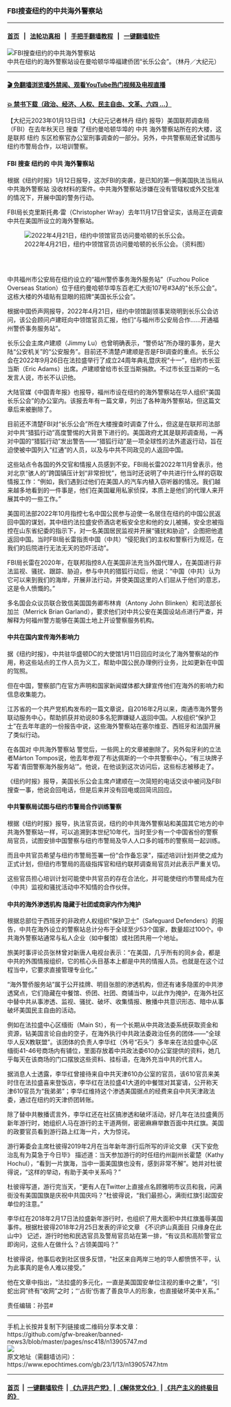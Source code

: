 ### FBI搜查纽约的中共海外警察站
------------------------

#### [首页](https://github.com/gfw-breaker/banned-news3/blob/master/README.md) &nbsp;&nbsp;|&nbsp;&nbsp; [法轮功真相](https://github.com/begood0513/basic/blob/master/README.md)  &nbsp;&nbsp;|&nbsp;&nbsp; [手把手翻墙教程](https://github.com/gfw-breaker/guides/wiki)  &nbsp;&nbsp;|&nbsp;&nbsp; [一键翻墙软件](https://github.com/gfw-breaker/nogfw/blob/master/README.md)  



<div><img alt="FBI搜查纽约的中共海外警察站" class="attachment-djy_600_400 size-djy_600_400 wp-post-image" src="https://i.epochtimes.com/assets/uploads/2023/01/id13905749-163352-600x400.jpeg"/>
<div class="caption">
 中共在纽约的海外警察站设在曼哈顿华埠福建侨团“长乐公会”。（林丹／大纪元）
</div></div><hr/>

#### [ 🎬  免翻墙浏览墙外禁闻、观看YouTube热门视频及电视直播](https://github.com/gfw-breaker/HelloWorld)

#### [ 💥  禁书下载（政治、经济、人权、民主自由、文革、六四 ...）](https://github.com/gfw-breaker/books/blob/master/README.md)

<div><p>
 【大纪元2023年01月13日讯】（大纪元记者林丹
 <ok href="https://www.epochtimes.com/gb/tag/%E7%BA%BD%E7%BA%A6.html">
  纽约
 </ok>
 报导）美国联邦调查局（FBI）在去年秋天已
 <ok href="https://www.epochtimes.com/gb/tag/%E6%90%9C%E6%9F%A5.html">
  搜查
 </ok>
 了纽约曼哈顿华埠的
 <ok href="https://www.epochtimes.com/gb/tag/%E4%B8%AD%E5%85%B1.html">
  中共
 </ok>
 海外警察站所在的大楼，这是联邦
 <ok href="https://www.epochtimes.com/gb/tag/%E7%BA%BD%E7%BA%A6.html">
  纽约
 </ok>
 东区检察官办公室刑事调查的一部分。另外，中共警察局还曾试图与纽约市警局合作，以培训警察。
</p>
<h4>
 FBI
 <ok href="https://www.epochtimes.com/gb/tag/%E6%90%9C%E6%9F%A5.html">
  搜查
 </ok>
 纽约的
 <ok href="https://www.epochtimes.com/gb/tag/%E4%B8%AD%E5%85%B1.html">
  中共
 </ok>
 海外警察站
</h4>
<p>
 根据《纽约时报》1月12日报导，这次FBI的突袭，是已知的第一例美国执法当局从
 <ok href="https://www.epochtimes.com/gb/tag/%E4%B8%AD%E5%85%B1%E6%B5%B7%E5%A4%96%E8%AD%A6%E5%AF%9F%E7%AB%99.html">
  中共海外警察站
 </ok>
 没收材料的案件。中共海外警察站涉嫌在没有管辖权或外交批准的情况下，开展中国的警务行动。
</p>
<p>
 FBI局长克里斯托弗‧雷（Christopher Wray）去年11月17日曾证实，该局正在调查中共在美国所设立的海外警察站。
</p>
<figure aria-describedby="caption-13905748" class="wp-caption aligncenter" id="13905748" style="width: 500px">
 <ok href=" https://i.epochtimes.com/assets/uploads/2023/01/id13905748-163351-450x338.jpeg" rel="noreferrer noopener" target="_blank">
  <img alt="2022年4月21日，纽约中领馆官员访问曼哈顿的长乐公会。" src="https://i.epochtimes.com/assets/uploads/2023/01/id13905748-163351-450x338.jpeg"/>
 </ok>
 <br/><figcaption class="wp-caption-text" id="caption-13905748">
  2022年4月21日，纽约中领馆官员访问曼哈顿的长乐公会。（资料图）
 </figcaption><br/>
</figure><br/>
<p>
 中共福州市公安局在纽约设立的“福州警侨事务海外服务站”（Fuzhou Police Overseas Station）位于纽约曼哈顿华埠东百老汇大街107号#3A的“长乐公会”。这栋大楼的外墙贴有显眼的招牌“美国长乐公会”。
</p>
<p>
 根据中国侨声网报导，2022年4月21日，纽约中领馆副领事吴晓明到长乐公会访问，该公会顾问卢建旺向中领馆官员汇报，他们“与福州市公安局合作……开通福州警侨事务服务站”。
</p>
<p>
 长乐公会主席卢建顺（Jimmy Lu）也曾明确表示，“警侨站”所办理的事务，是大陆“公安机关”的“公安服务”。目前还不清楚卢建顺是否是FBI调查的重点。长乐公会在2022年9月26日在法拉盛举行了成立24周年典礼暨庆祝“十一”，纽约市长亚当斯（Eric Adams）出席。卢建顺曾给市长亚当斯捐款。不过市长亚当斯的一名发言人说，市长不认识他。
</p>
<p>
 大陆官媒《中国青年报》也报导，福州市设在纽约的海外警察站在华人组织“美国长乐公会”的办公室内。该报去年有一篇文章，列出了各种海外警察站，但这篇文章后来被删除了。
</p>
<p>
 目前还不清楚FBI对“长乐公会”所在大楼搜查时调查了什么，但这是在联邦司法部对中共“猎狐行动”高度警惕的大背景下进行的。美国政府尤其是联邦调查局，一再对中国的“猎狐行动”发出警告——“猎狐行动”是一项全球性的法外遣返行动，旨在迫使被中国列入“红通”的人员，以及与中共不同政见的人返回中国。
</p>
<p>
 这些站点令各国的外交官和情报人员感到不安。FBI局长雷2022年11月曾表示，他对北京“骇人的”跨国镇压计划“非常担忧”，他当时还说明了中共进行什么样的窃取情报工作：“例如，我们遇到过他们在美国人的汽车内植入窃听器的情况。我们越来越多地看到的一件事是，他们在美国雇用私家侦探，本质上是他们的代理人来开展其中的一些工作。”
</p>
<p>
 美国司法部2022年10月指控七名中国公民参与迫使一名居住在纽约的中国公民返回中国的谋划，其中纽约法拉盛安侨酒店老板安全忠和他的女儿被捕，安全忠被指控在山东省纪委的指示下，对一名美国居民监视并开展“骚扰和胁迫”，企图把他遣返回中国。当时FBI局长雷指责中国（中共）“侵犯我们的主权和警察行为规范，在我们的后院进行无法无天的恐吓活动”。
</p>
<p>
 FBI局长雷在2020年，在联邦指控8人在美国非法充当外国代理人，在美国进行非法监视、骚扰、跟踪、胁迫，参与中共的猎狐行动后，他说：“中国（中共）认为它可以来到我们的海岸，开展非法行动，并使美国这里的人们屈从于他们的意志，这是令人愤慨的。”
</p>
<p>
 多名国会众议员联合致信美国国务卿布林肯（Antony John Blinken）和司法部长加兰（Merrick Brian Garland），要求他们对中共公安在美国设站点进行严查，并解释为何福州警方能够在美国土地上开设警察服务机构。
</p>
<h4>
 中共在国内宣传海外影响力
</h4>
<p>
 据《纽约时报》，中共驻华盛顿DC的大使馆1月11日回应时淡化了海外警察站的作用，称这些站点的工作人员为义工，帮助中国公民办理例行业务，比如更新在中国的驾照。
</p>
<p>
 但在中国，警察部门在官方声明和国家新闻媒体都大肆宣传他们在海外的影响力和信息收集能力。
</p>
<p>
 江苏省的一个共产党机构发布的一篇文章说，自2016年2月以来，南通市海外警务联动服务中心，帮助抓获并劝说80多名犯罪嫌疑人返回中国。人权组织“保护卫士”在去年年底的一份报告中说，这些海外警察站在塞尔维亚、西班牙和法国开展了类似行动。
</p>
<p>
 在各国对
 <ok href="https://www.epochtimes.com/gb/tag/%E4%B8%AD%E5%85%B1%E6%B5%B7%E5%A4%96%E8%AD%A6%E5%AF%9F%E7%AB%99.html">
  中共海外警察站
 </ok>
 警觉后，一些网上的文章被删除了。另外匈牙利的立法者Márton Tompos说，他去年参观了布达佩斯的一个中共警察中心，“有三块牌子写着‘青田警察海外服务站’”。他说，在他谈到这次访问后，这些标志被移走了。
</p>
<p>
 《纽约时报》报导，美国长乐公会主席卢建顺在一次简短的电话交谈中被问及FBI搜查一事，他说会回电话，但是后来并没有回电或回简讯回应。
</p>
<h4>
 中共警察局试图与纽约市警局合作训练警察
</h4>
<p>
 根据《纽约时报》报导，执法官员说，纽约的中共海外警察站和美国其它地方的中共海外警察站一样，可以追溯到本世纪10年代，当时至少有一个中国省份的警察局官员，试图安排中国警察与纽约市警局及华人人口多的城市的警察局一起训练。
</p>
<p>
 而且中共官员希望与纽约市警局签署一份“合作备忘录”，描述培训计划并使之成为正式计划，但纽约市警局的高级指挥官和纽约联邦调查局官员对此表示严重关切。
</p>
<p>
 这些官员担心培训计划可能使中共官员的存在合法化，并可能使纽约市警局成为在（中共）监视和骚扰活动中不知情的合作伙伴。
</p>
<h4>
 中共的海外渗透机构 隐藏于社团或商家内作为掩护
</h4>
<p>
 根据总部位于西班牙的非政府人权组织“保护卫士”（Safeguard Defenders）的报告，中共在海外设立的警察站总计分布于全球至少53个国家，数量超过100个。中共海外警察站通常与私人企业（如中餐馆）或社团共用一个地址。
</p>
<p>
 旅美时事评论员张林曾对新唐人电视台表示：“在美国，几乎所有的同乡会，都是中共的外围情报组织，它的核心头目基本上都是中共的情报人员。也就是在这个过程当中，它要求直接管理专业化。”
</p>
<p>
 “海外警侨服务站”属于公开挂牌、明目张胆的渗透机构，但还有诸多隐匿的中共渗透窝点，它们隐藏在中餐馆、侨团、社团、商铺当中，以此作为掩护，在海外社区中替中共从事渗透、监视、骚扰、破坏、收集情报、散播中共意识形态、暗中从事破坏美国民主自由的活动。
</p>
<p>
 例如在法拉盛中心区缅街（Main St），有一个长期从中共政法委系统获取资金和资源，钻美国言论自由的空子，在海外执行中共政法委政治任务的团体——“全球华人反X教联盟”。该团体的负责人李华红（外号“石头”）多年来在法拉盛中心区缅街41-46号商场内有铺位，里面存放着中共政法委610办公室提供的资料，她几乎每天在该商场的门口摆放这些资料、挂标语，在海外充当中共的代言人。
</p>
<p>
 据消息人士透露，李华红曾接待来自中共天津610办公室的官员，该610官员来美时住在法拉盛喜来登饭店，李华红在法拉盛41大道的中餐馆对其宴请，公开称天津610官员为“我弟弟”；李华红维持这个渗透美国据点的经费来自中共天津政法委，通过在纽约的天津侨团转账。
</p>
<p>
 除了替中共散播谎言外，李华红还在社区搞渗透和破坏活动，好几年在法拉盛黄历新年游行时，她组织人马在游行的主干道两侧，密密麻麻举数百面中共红旗。美国的政要官员看到游行路上红海一片，大为惊诧。
</p>
<p>
 游行筹委会主席杜彼得2019年2月在当年新年游行后所写的评论文章
 <ok href="https://www.epochtimes.com/gb/19/2/17/n11050924.htm">
  《天下安危治乱有为莫急于今日毕》
 </ok>
 描述道：当天参加游行的时任纽约州副州长霍楚（Kathy Hochul），“看到一片旗海，当中一面美国旗也没有，感到非常不解”。她并对杜彼得说，“这样的举动，有助于美中关系吗？”
</p>
<p>
 杜彼得写道，游行完当天，“更有人在Twitter上直接点名顾雅明市议员和我，问满街没有美国国旗是庆祝中共国庆吗？”杜彼得说，“我们最担心，满街红旗引起国安单位的注意。”
</p>
<p>
 李华红在2018年2月17日法拉盛新年游行时，也组织了用大面积中共红旗羞辱美国事件。根据杜彼得2018年2月25日发表的评论文章
 <ok href="https://www.epochtimes.com/gb/18/2/25/n10170931.htm">
  《不识庐山真面目 只缘身在此山中》
 </ok>
 记述，游行时他和民选官员及警局官员站在第一排，“有议员和高阶警官立即询问，这些人在做什么？占领美国吗？”
</p>
<p>
 杜彼得说，他事后收到社区很多反馈，“社区来自两岸三地的华人都愤愤不平，认为此事真的是令人难以接受。”
</p>
<p>
 他在文章中指出，“法拉盛的多元化，一直是美国国安单位注视的重中之重”，“引蛇出洞”终有“收网”之时；“‘占街’伤害了善良华人的形象，也直接破坏美中关系。”
</p>
<p>
 责任编辑：孙芸#
</p>
</div>
<hr/>
手机上长按并复制下列链接或二维码分享本文章：<br/>
https://github.com/gfw-breaker/banned-news3/blob/master/pages/nsc418/n13905747.md <br/>
<a href='https://github.com/gfw-breaker/banned-news3/blob/master/pages/nsc418/n13905747.md'><img src='https://github.com/gfw-breaker/banned-news3/blob/master/pages/nsc418/n13905747.md.png'/></a> <br/>
原文地址（需翻墙访问）：https://www.epochtimes.com/gb/23/1/13/n13905747.htm


------------------------
#### [首页](https://github.com/gfw-breaker/banned-news3/blob/master/README.md) &nbsp;|&nbsp; [一键翻墙软件](https://github.com/gfw-breaker/nogfw/blob/master/README.md) &nbsp;| [《九评共产党》](https://github.com/gfw-breaker/9ping.md/blob/master/README.md#九评之一评共产党是什么) | [《解体党文化》](https://github.com/gfw-breaker/jtdwh.md/blob/master/README.md) | [《共产主义的终极目的》](https://github.com/gfw-breaker/gczydzjmd.md/blob/master/README.md)


<img src='http://gfw-breaker.win/banned-news3/pages/nsc418/n13905747.md' width='0px' height='0px'/>